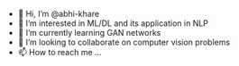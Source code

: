 - 👋 Hi, I’m @abhi-khare
- 👀 I’m interested in ML/DL and its application in NLP
- 🌱 I’m currently learning GAN networks
- 💞️ I’m looking to collaborate on computer vision problems
- 📫 How to reach me ...

<!---
abhi-khare/abhi-khare is a ✨ special ✨ repository because its `README.md` (this file) appears on your GitHub profile.
You can click the Preview link to take a look at your changes.
--->
